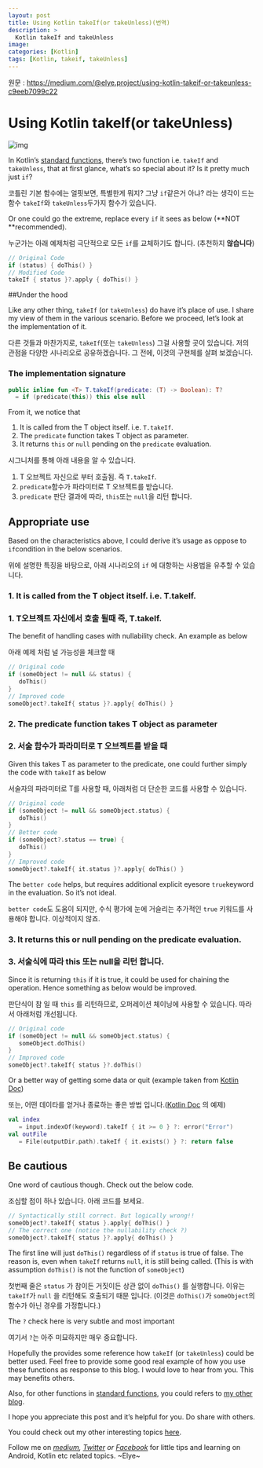 ```yaml
---
layout: post
title: Using Kotlin takeIf(or takeUnless)(번역)
description: >
  Kotlin takeIf and takeUnless
image: 
categories: [Kotlin]
tags: [Kotlin, takeif, takeUnless]
---
```


원문 : <https://medium.com/@elye.project/using-kotlin-takeif-or-takeunless-c9eeb7099c22>


# Using Kotlin takeIf(or takeUnless)

![img](https://cdn-images-1.medium.com/max/1600/1*HyevTu9l1QUBcWJ6Vx9ThQ.png)

In Kotlin’s [standard functions](https://github.com/JetBrains/kotlin/blob/master/libraries/stdlib/src/kotlin/util/Standard.kt), there’s two function i.e. `takeIf` and `takeUnless`, that at first glance, what’s so special about it? Is it pretty much just `if`?

코틀린 기본 함수에는 얼핏보면, 특별한게 뭐지? 그냥 `if`같은거 아냐? 라는 생각이 드는 함수 `takeIf`와 `takeUnless`두가지 함수가 있습니다.


Or one could go the extreme, replace every `if` it sees as below (**NOT **recommended).

누군가는 아래 예제처럼 극단적으로 모든 `if`를 교체하기도 합니다. (추천하지 **않습니다**)

```kotlin
// Original Code
if (status) { doThis() }
// Modified Code
takeIf { status }?.apply { doThis() }
```



##Under the hood 

Like any other thing, `takeIf` (or `takeUnless`) do have it’s place of use. I share my view of them in the various scenario. Before we proceed, let’s look at the implementation of it.

다른 것들과 마찬가지로, `takeIf`(또는 `takeUnless`) 그걸 사용할 곳이 있습니다. 저의 관점을 다양한 시나리오로 공유하겠습니다. 그 전에, 이것의 구현체를 살펴 보겠습니다.

### The implementation signature

```kotlin
public inline fun <T> T.takeIf(predicate: (T) -> Boolean): T?
  = if (predicate(this)) this else null
```

From it, we notice that

1. It is called from the T object itself. i.e. `T.takeIf`.
2. The `predicate` function takes T object as parameter.
3. It returns `this` or `null` pending on the `predicate` evaluation.

시그니처를 통해 아래 내용을 알 수 있습니다.

1. T 오브젝트 자신으로 부터 호출됨. 즉 `T.takeIf`.
2. `predicate`함수가 파라미터로 T 오브젝트를 받습니다.
3. `predicate` 판단 결과에 따라, `this`또는 `null`을 리턴 합니다.



## Appropriate use

Based on the characteristics above, I could derive it’s usage as oppose to `if`condition in the below scenarios.

위에 설명한 특징을 바탕으로, 아래 시나리오의 `if` 에 대항하는 사용법을 유추할 수 있습니다.

### 1. It is called from the T object itself. i.e. T.takeIf.

### 1. T오브젝트 자신에서 호출 될때 즉, T.takeIf.

The benefit of handling cases with nullability check. An example as below

아래 예제 처럼 널 가능성을 체크할 때 

```kotlin
// Original code
if (someObject != null && status) {
   doThis()
}
// Improved code
someObject?.takeIf{ status }?.apply{ doThis() }
```



### 2. The predicate function takes T object as parameter

### 2. 서술 함수가 파라미터로 T 오브젝트를 받을 때 

Given this takes T as parameter to the predicate, one could further simply the code with `takeIf` as below

서술자의 파라미터로 T를 사용할 때, 아래처럼 더 단순한 코드를 사용할 수 있습니다.

```kotlin
// Original code
if (someObject != null && someObject.status) {
   doThis()
}
// Better code
if (someObject?.status == true) {
   doThis()
}
// Improved code
someObject?.takeIf{ it.status }?.apply{ doThis() }
```

The `better code` helps, but requires additional explicit eyesore `true`keyword in the evaluation. So it’s not ideal.

`better code`도 도움이 되지만, 수식 평가에 눈에 거슬리는 추가적인 `true` 키워드를 사용해야 합니다. 이상적이지 않죠.



### 3. It returns this or null pending on the predicate evaluation.

### 3. 서술식에 따라 this 또는 null을 리턴 합니다.

Since it is returning `this` if it is true, it could be used for chaining the operation. Hence something as below would be improved.

판단식이 참 일 때 `this` 를 리턴하므로, 오퍼레이션 체이닝에 사용할 수 있습니다. 따라서 아래처럼 개선됩니다.

```kotlin
// Original code
if (someObject != null && someObject.status) {
   someObject.doThis()
}
// Improved code
someObject?.takeIf{ status }?.doThis()
```

Or a better way of getting some data or quit (example taken from [Kotlin Doc](https://kotlinlang.org/docs/reference/whatsnew11.html#also-takeif-and-takeunless))

또는, 어떤 데이타를 얻거나 종료하는 좋은 방법 입니다.([Kotlin Doc](https://kotlinlang.org/docs/reference/whatsnew11.html#also-takeif-and-takeunless) 의 예제)

```kotlin
val index 
   = input.indexOf(keyword).takeIf { it >= 0 } ?: error("Error")
val outFile 
   = File(outputDir.path).takeIf { it.exists() } ?: return false
```



## Be cautious

One word of cautious though. Check out the below code.

조심할 점이 하나 있습니다. 아래 코드를 보세요.

```kotlin
// Syntactically still correct. But logically wrong!!
someObject?.takeIf{ status }.apply{ doThis() }
// The correct one (notice the nullability check ?)
someObject?.takeIf{ status }?.apply{ doThis() }
```

The first line will just `doThis()` regardless of if `status` is true of false. The reason is, even when `takeIf` returns `null`, it is still being called. (This is with assumption `doThis()` is not the function of `someObject`)

첫번째 줄은 `status` 가 참이든 거짓이든 상관 없이 `doThis()` 를 실행합니다. 이유는 `takeIf`가 `null` 을 리턴해도 호출되기 때문 입니다. (이것은 `doThis()`가 `someObject`의 함수가 아닌 경우를 가정합니다.)

The `?` check here is very subtle and most important

여기서 `?`는 아주 미묘하지만 매우 중요합니다.



Hopefully the provides some reference how `takeIf` (or `takeUnless`) could be better used. Feel free to provide some good real example of how you use these functions as response to this blog. I would love to hear from you. This may benefits others.

Also, for other functions in [standard functions](https://github.com/JetBrains/kotlin/blob/master/libraries/stdlib/src/kotlin/util/Standard.kt), you could refers to [my other blog](https://android.jlelse.eu/mastering-kotlin-standard-functions-run-with-let-also-and-apply-9cd334b0ef84).



I hope you appreciate this post and it’s helpful for you. Do share with others.

You could check out my other interesting topics [here](https://medium.com/@elye.project/).

Follow me on [*medium*](https://medium.com/@elye.project)*,* [*Twitter*](https://twitter.com/elye_project) *or* [*Facebook*](https://www.facebook.com/elyeproj/) for little tips and learning on Android, Kotlin etc related topics. ~Elye~

